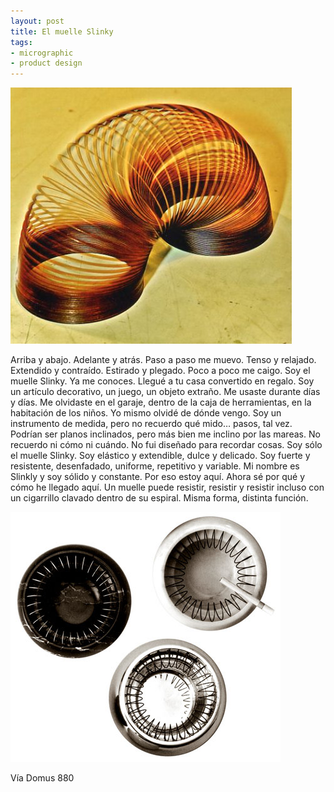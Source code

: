 ```yaml
---
layout: post
title: El muelle Slinky
tags:
- micrographic
- product design
---
```

<img src="/images/175.jpg" />

Arriba y abajo. Adelante y atrás. Paso a paso me muevo. Tenso y relajado. Extendido y contraído. Estirado y plegado. Poco a poco me caigo. Soy el muelle Slinky. Ya me conoces. Llegué a tu casa convertido en regalo. Soy un artículo decorativo, un juego, un objeto extraño. Me usaste durante días y días. Me olvidaste en el garaje, dentro de la caja de herramientas, en la habitación de los niños. Yo mismo olvidé de dónde vengo. Soy un instrumento de medida, pero no recuerdo qué mido… pasos, tal vez. Podrían ser planos inclinados, pero más bien me inclino por las mareas. No recuerdo ni cómo ni cuándo. No fui diseñado para recordar cosas. Soy sólo el muelle Slinky. Soy elástico y extendible, dulce y delicado. Soy fuerte y resistente, desenfadado, uniforme, repetitivo y variable. Mi nombre es Slinkly y soy sólido y constante. Por eso estoy aquí. Ahora sé por qué y cómo he llegado aquí. Un muelle puede resistir, resistir y resistir incluso con un cigarrillo clavado dentro de su espiral. Misma forma, distinta función.
<!--more-->
<img src="/images/176.jpg" />

Vía Domus 880
